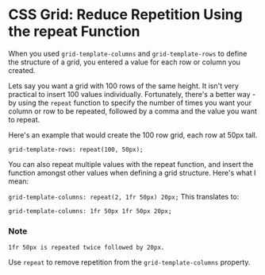 # CSS Grid: Reduce Repetition Using the repeat Function

When you used `grid-template-columns` and `grid-template-rows` to define the structure of a grid, you entered a value for each row or column you created.

Lets say you want a grid with 100 rows of the same height. It isn't very practical to insert 100 values individually. Fortunately, there's a better way - by using the `repeat` function to specify the number of times you want your column or row to be repeated, followed by a comma and the value you want to repeat.

Here's an example that would create the 100 row grid, each row at 50px tall.

``` grid-template-rows: repeat(100, 50px); ```

You can also repeat multiple values with the repeat function, and insert the function amongst other values when defining a grid structure. Here's what I mean:

``` grid-template-columns: repeat(2, 1fr 50px) 20px; ```
This translates to:

``` grid-template-columns: 1fr 50px 1fr 50px 20px; ```

### Note

``` 1fr 50px is repeated twice followed by 20px. ```


Use `repeat` to remove repetition from the `grid-template-columns` property.
